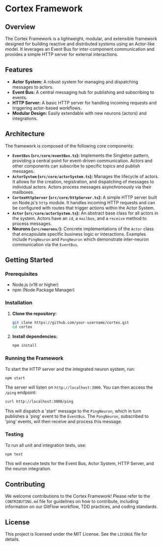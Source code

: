 # Cortex Framework

## Overview

The Cortex Framework is a lightweight, modular, and extensible framework designed for building reactive and distributed systems using an Actor-like model. It leverages an Event Bus for inter-component communication and provides a simple HTTP server for external interactions.

## Features

*   **Actor System:** A robust system for managing and dispatching messages to actors.
*   **Event Bus:** A central messaging hub for publishing and subscribing to events.
*   **HTTP Server:** A basic HTTP server for handling incoming requests and triggering actor-based workflows.
*   **Modular Design:** Easily extendable with new neurons (actors) and integrations.

## Architecture

The framework is composed of the following core components:

*   **`EventBus` (`src/core/eventBus.ts`):** Implements the Singleton pattern, providing a central point for event-driven communication. Actors and other components can subscribe to specific topics and publish messages.
*   **`ActorSystem` (`src/core/actorSystem.ts`):** Manages the lifecycle of actors. It allows for the creation, registration, and dispatching of messages to individual actors. Actors process messages asynchronously via their mailboxes.
*   **`CortexHttpServer` (`src/core/httpServer.ts`):** A simple HTTP server built on Node.js's `http` module. It handles incoming HTTP requests and can be configured with routes that trigger actions within the Actor System.
*   **`Actor` (`src/core/actorSystem.ts`):** An abstract base class for all actors in the system. Actors have an `id`, a `mailbox`, and a `receive` method to process messages.
*   **Neurons (`src/neurons/`):** Concrete implementations of the `Actor` class that encapsulate specific business logic or interactions. Examples include `PingNeuron` and `PongNeuron` which demonstrate inter-neuron communication via the `EventBus`.

## Getting Started

### Prerequisites

*   Node.js (v18 or higher)
*   npm (Node Package Manager)

### Installation

1.  **Clone the repository:**
    ```bash
    git clone https://github.com/your-username/cortex.git
    cd cortex
    ```

2.  **Install dependencies:**
    ```bash
    npm install
    ```

### Running the Framework

To start the HTTP server and the integrated neuron system, run:

```bash
npm start
```

The server will listen on `http://localhost:3000`. You can then access the `/ping` endpoint:

```bash
curl http://localhost:3000/ping
```

This will dispatch a 'start' message to the `PingNeuron`, which in turn publishes a 'ping' event to the `EventBus`. The `PongNeuron`, subscribed to 'ping' events, will then receive and process this message.

### Testing

To run all unit and integration tests, use:

```bash
npm test
```

This will execute tests for the Event Bus, Actor System, HTTP Server, and the neuron integration.

## Contributing

We welcome contributions to the Cortex Framework! Please refer to the `CONTRIBUTING.md` file for guidelines on how to contribute, including information on our GitFlow workflow, TDD practices, and coding standards.

## License

This project is licensed under the MIT License. See the `LICENSE` file for details.
